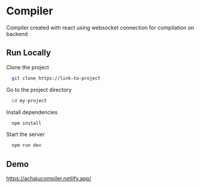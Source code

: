 # Compiler

Compiler created with react using websocket connection for compilation on backend

## Run Locally

Clone the project

```bash
  git clone https://link-to-project
```

Go to the project directory

```bash
  cd my-project
```

Install dependencies

```bash
  npm install
```

Start the server

```bash
  npm run dev
```

## Demo

https://achajucompiler.netlify.app/
